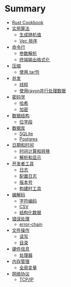 # Summary

- [Rust Cookbook](about.md)
- [实用算法](algos/intro.md)
    - [生成随机值](algos/randomness.md)
    - [Vec 排序](algos/sorting.md)
- [命令行]()
  - [参数解析](cmd/parsing.md)
  - [终端输出格式化](cmd/ansi.md)
- [压缩]()
  - [使用.tar包](compression/tar.md)
- [并发]()
  - [线程](cocurrency/threads.md)
  - [使用rayon并行处理数据](cocurrency/parallel.md)
- [密码学]()
  - [哈希](cryptography/hashing.md)
  - [加密](cryptography/encryption.md)
- [数据结构]()
  - [位字段](datastructures/bitfield.md)
- [数据库]()
  - [SQLite](database/sqlite.md)
  - [Postgres](database/postgres.md)
- [日期和时间]()
  - [时间计算和转换](datetime/duration.md)
  - [解析和显示](datetime/parsing.md)
- [开发者工具]()
  - [日志](devtools/log.md)
  - [配置日志](devtools/config-log.md)
  - [版本号](devtools/version.md)
  - [构建时工具](devtools/build-tools.md)
- [编解码]()
  - [字符编码](encoding/strings.md)
  - [CSV](encoding/csv.md)
  - [结构化数据](encoding/structured.md)
- [错误处理]()
  - [error-chain](errors/error-chain.md)
- [文件操作]()
  - [读写](files/read-write.md)
  - [目录](files/dir.md)
- [硬件信息]()
  - [处理器](hardware/processor.md)
- [内存管理]()
  - [全局变量](memory/global-vars.md)
- [网络协议]()
  - [TCP/IP](protocols/tcpip.md)

